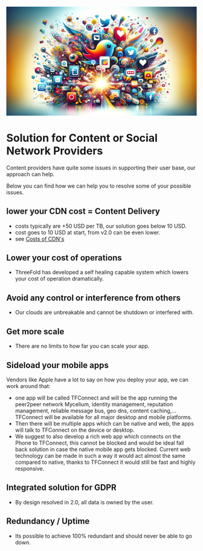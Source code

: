 ![](img/social_media_content_provider.png)

# Solution for Content or Social Network Providers

Content providers have quite some issues in supporting their user base, our approach can help.

Below you can find how we can help you to resolve some of your possible issues.

## lower your CDN cost = Content Delivery

- costs typically are +50 USD per TB, our solution goes below 10 USD.
- cost goes to 10 USD at start, from v2.0 can be even lower.
- see [Costs of CDN's](cdn_cost.md)
 
## Lower your cost of operations

- ThreeFold has developed a self healing capable system which lowers your cost of operation dramatically.

## Avoid any control or interference from others

- Our clouds are unbreakable and cannot be shutdown or interfered with.

## Get more scale

- There are no limits to how far you can scale your app.

## Sideload your mobile apps

Vendors like Apple have a lot to say on how you deploy your app, we can work around that:

- one app will be called TFConnect and will be the app running the peer2peer network Mycelium, identity management, reputation management, reliable message bus, geo dns, content caching,... TFConnect will be available for all major desktop and mobile platforms.
- Then there will be multiple apps which can be native and web, the apps will talk to TFConnect on the device or desktop.
- We suggest to also develop a rich web app which connects on the Phone to TFConnect, this cannot be blocked and would be ideal fall back solution in case the native mobile app gets blocked. Current web technology can be made in such a way it would act almost the same compared to native, thanks to TFConnect it would still be fast and highly responsive.

## Integrated solution for GDPR

- By design resolved in 2.0, all data is owned by the user.

## Redundancy / Uptime

- Its possible to achieve 100% redundant and should never be able to go down.




